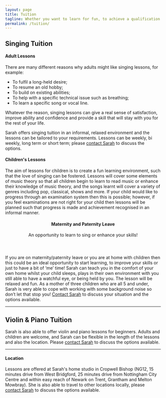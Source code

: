 ```yaml
---
layout: page
title: Tuition
tagline: Whether you want to learn for fun, to achieve a qualification or just to improve your skills and confidence, Sarah is the ideal teacher
permalink: /tuition/
---
```

## Singing Tuition

#### Adult Lessons

There are many different reasons why adults might like singing lessons, for example:

<ul>
	<li>To fulfil a long-held desire;</li> 
	<li>To resume an old hobby;</li> 
	<li>To build on existing abilities;</li> 
	<li>To help with a specific technical issue such as breathing;</li> 
	<li>To learn a specific song or vocal line.</li> 
</ul>

Whatever the reason, singing lessons can give a real sense of satisfaction, improve ability and confidence and provide a skill that will stay with you for the rest of your life.

Sarah offers singing tuition in an informal, relaxed environment and the lessons can be tailored to your requirements. Lessons can be weekly, bi weekly, long term or short term; please <a href="{{ '/contact' | prepend: site.baseurl }}">contact Sarah</a> to discuss the options.

#### Children's Lessons
The aim of lessons for children is to create a fun learning environment, such that the love of singing can be fostered. Lessons will cover some elements of music theory so that all children begin to learn to read music or enhance their knowledge of music theory, and the songs learnt will cover a variety of genres including pop, classical, shows and more.  If your child would like to progress through an examination system then this is possible; however, if you feel examinations are not right for your child then lessons will be planned such that progress is made and achievement recognised in an informal manner.

<header>
	<h4>Maternity and Paternity Leave</h4>
	<p>An opportunity to learn to sing or enhance your skills!</p>
</header>
If you are on maternity/paternity leave or you are at home with children then this could be an ideal opportunity to start learning, to improve your skills or just to have a bit of ‘me’ time!  Sarah can teach you in the comfort of your own home whilst your child sleeps, plays in their own environment with you still able to have a watchful eye, or being held by you. The lesson will be relaxed and fun.  As a mother of three children who are all 5 and under, Sarah is very able to cope with working with some background noise so don’t let that stop you! <a href="{{ '/contact' | prepend: site.baseurl }}">Contact Sarah</a> to discuss your situation and the options available.

<hr />

## Violin & Piano Tuition

Sarah is also able to offer violin and piano lessons for beginners. Adults and children are welcome, and Sarah can be flexible in the length of the lessons and also the location. Please <a href="{{ '/contact' | prepend: site.baseurl }}">contact Sarah</a> to discuss the options available. 

<hr />

#### Location

Lessons are offered at Sarah's home studio in Cropwell Bishop (NG12, 15 minutes drive from West Bridgford, 25 minutes drive from Nottingham City Centre and within easy reach of Newark on Trent, Grantham and Melton Mowbray). She is also able to travel to other locations locally, please <a href="{{ '/contact' | prepend: site.baseurl }}">contact Sarah</a> to discuss the options available.  